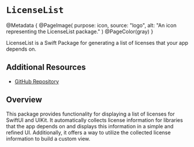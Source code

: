 # ``LicenseList``

@Metadata {
    @PageImage(
        purpose: icon,
        source: "logo",
        alt: "An icon representing the LicenseList package."
    )
    @PageColor(gray)
}

LicenseList is a Swift Package for generating a list of licenses that your app depends on.

## Additional Resources

- [GitHub Repository](https://github.com/cybozu/LicenseList)

## Overview

This package provides functionality for displaying a list of licenses for SwiftUI and UIKit. It automatically collects license information for libraries that the app depends on and displays this information in a simple and refined UI. Additionally, it offers a way to utilize the collected license information to build a custom view.
